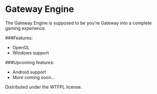 # Gateway Engine
The Gateway Engine is supposed to be you're Gateway into a complete gaming experience.

###Features:
- OpenGL
- Windows support

###Upcoming features:
- Android support
- More coming soon...

Distributed under the WTFPL license.
